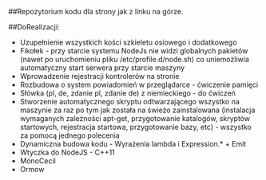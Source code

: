 ##Repozytorium kodu dla strony jak z linku na górze.

##DoRealizacji:

* Uzupełnienie wszystkich kości szkieletu osiowego i dodatkowego
* Fikołek - przy starcie systemu NodeJs nie widzi globalnych pakietów (nawet po uruchomieniu pliku /etc/profile.d/node.sh) co uniemożliwia automatyczny start serwera przy starcie maszyny
* Wprowadzenie rejestracji kontrolerów na stronie
* Rozbudowa o system powiadomień w przeglądarce - ćwiczenie pamięci
* Słówka (pl, de, zdanie pl, zdanie de) z niemieckiego - do ćwiczeń
* Stworzenie automatycznego skryptu odtwarzającego wszystko na maszynie za raz po tym jak została na świeżo zainstalowana (instalacja wymaganych zależności apt-get, przygotowanie katalogów, skryptów startowych, rejestracja startowa, przygotowanie bazy, etc) - wszystko za pomocą jednego polecenia
* Dynamiczna budowa kodu - Wyrażenia lambda i Expression.* + Emit
* Wtyczka do NodeJS - C++11
* MonoCecil
* Ormow
